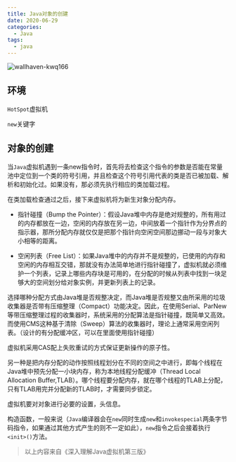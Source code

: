 ```yaml
---
title: Java对象的创建
date: 2020-06-29
categories:
  - Java
tags:
  - java
---
```


![wallhaven-kwq166](https://gitee.com/snowyan/image/raw/master/1593412734_20200629143847666_1349223599.jpg)

<!--more-->

## 环境

`HotSpot`虚拟机

`new`关键字

## 对象的创建

当`Java`虚拟机遇到一条new指令时，首先将去检查这个指令的参数是否能在常量池中定位到一个类的符号引用，并且检查这个符号引用代表的类是否已被加载、解析和初始化过。如果没有，那必须先执行相应的类加载过程。

在类加载检查通过之后，接下来虚拟机将为新生对象分配内存。

- 指针碰撞（Bump the Pointer）：假设Java堆中内存是绝对规整的，所有用过的内存都放在一边，空闲的内存放在另一边，中间放着一个指针作为分界点的指示器，那所分配内存就仅仅是把那个指针向空闲空间那边挪动一段与对象大小相等的距离。

- 空闲列表（Free List）：如果Java堆中的内存并不是规整的，已使用的内存和空闲的内存相互交错，那就没有办法简单地进行指针碰撞了，虚拟机就必须维护一个列表，记录上哪些内存块是可用的，在分配的时候从列表中找到一块足够大的空间划分给对象实例，并更新列表上的记录。

选择哪种分配方式由Java堆是否规整决定，而Java堆是否规整又由所采用的垃圾收集器是否带有压缩整理（Compact）功能决定。因此，在使用Serial、ParNew等带压缩整理过程的收集器时，系统采用的分配算法是指针碰撞，既简单又高效。而使用CMS这种基于清除（Sweep）算法的收集器时，理论上通常采用空闲列表。（设计的有分配缓冲区，可以在里面使用指针碰撞）

虚拟机采用CAS配上失败重试的方式保证更新操作的原子性。

另一种是把内存分配的动作按照线程划分在不同的空间之中进行，即每个线程在Java堆中预先分配一小块内存，称为本地线程分配缓冲（Thread Local Allocation Buffer,TLAB）。哪个线程要分配内存，就在哪个线程的TLAB上分配，只有TLAB用完并分配新的TLAB时，才需要同步锁定。

虚拟机要对对象进行必要的设置，头信息。

构造函数，一般来说（`Java`编译器会在`new`同时生成`new`和`invokespecial`两条字节码指令，如果通过其他方式产生的则不一定如此），`new`指令之后会接着执行`<init>()`方法。

>以上内容来自《深入理解Java虚拟机第三版》